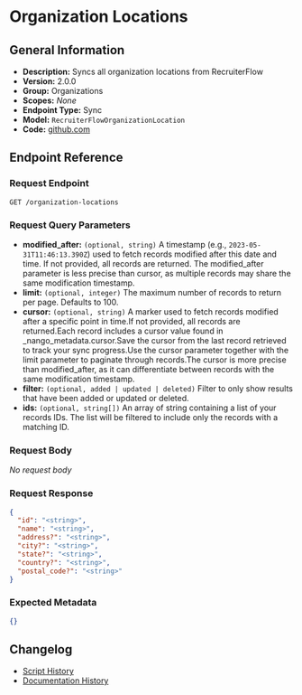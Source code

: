 <!-- BEGIN GENERATED CONTENT -->
# Organization Locations

## General Information

- **Description:** Syncs all organization locations from RecruiterFlow
- **Version:** 2.0.0
- **Group:** Organizations
- **Scopes:** _None_
- **Endpoint Type:** Sync
- **Model:** `RecruiterFlowOrganizationLocation`
- **Code:** [github.com](https://github.com/NangoHQ/integration-templates/tree/main/integrations/recruiterflow/syncs/organization-locations.ts)


## Endpoint Reference

### Request Endpoint

`GET /organization-locations`

### Request Query Parameters

- **modified_after:** `(optional, string)` A timestamp (e.g., `2023-05-31T11:46:13.390Z`) used to fetch records modified after this date and time. If not provided, all records are returned. The modified_after parameter is less precise than cursor, as multiple records may share the same modification timestamp.
- **limit:** `(optional, integer)` The maximum number of records to return per page. Defaults to 100.
- **cursor:** `(optional, string)` A marker used to fetch records modified after a specific point in time.If not provided, all records are returned.Each record includes a cursor value found in _nango_metadata.cursor.Save the cursor from the last record retrieved to track your sync progress.Use the cursor parameter together with the limit parameter to paginate through records.The cursor is more precise than modified_after, as it can differentiate between records with the same modification timestamp.
- **filter:** `(optional, added | updated | deleted)` Filter to only show results that have been added or updated or deleted.
- **ids:** `(optional, string[])` An array of string containing a list of your records IDs. The list will be filtered to include only the records with a matching ID.

### Request Body

_No request body_

### Request Response

```json
{
  "id": "<string>",
  "name": "<string>",
  "address?": "<string>",
  "city?": "<string>",
  "state?": "<string>",
  "country?": "<string>",
  "postal_code?": "<string>"
}
```

### Expected Metadata

```json
{}
```

## Changelog

- [Script History](https://github.com/NangoHQ/integration-templates/commits/main/integrations/recruiterflow/syncs/organization-locations.ts)
- [Documentation History](https://github.com/NangoHQ/integration-templates/commits/main/integrations/recruiterflow/syncs/organization-locations.md)

<!-- END  GENERATED CONTENT -->

